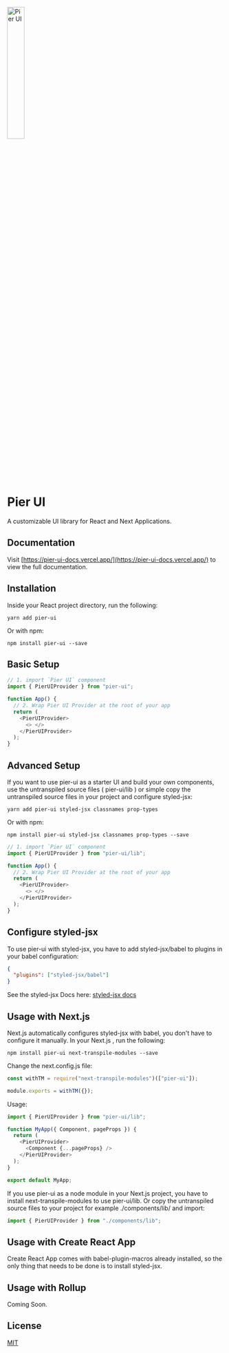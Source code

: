 <p>
  <a href="https://pier-ui-docs.vercel.app">
      <img width="28%" src="https://pier-ui-docs.vercel.app/_next/static/media/pier-logo.6038639a.png" alt="Pier UI" />
  </a>
</p>

# Pier UI

A customizable UI library for React and Next Applications.

## Documentation

Visit [https://pier-ui-docs.vercel.app/](https://pier-ui-docs.vercel.app/) to view the full documentation.

## Installation

Inside your React project directory, run the following:

```
yarn add pier-ui
```

Or with npm:

```
npm install pier-ui --save
```

## Basic Setup

```js
// 1. import `Pier UI` component
import { PierUIProvider } from "pier-ui";

function App() {
  // 2. Wrap Pier UI Provider at the root of your app
  return (
    <PierUIProvider>
      <> </>
    </PierUIProvider>
  );
}
```

## Advanced Setup

If you want to use pier-ui as a starter UI and build your own components, use the untranspiled source files ( pier-ui/lib ) or simple copy the untranspiled source files in your project and configure styled-jsx:

```
yarn add pier-ui styled-jsx classnames prop-types
```

Or with npm:

```
npm install pier-ui styled-jsx classnames prop-types --save
```

```js
// 1. import `Pier UI` component
import { PierUIProvider } from "pier-ui/lib";

function App() {
  // 2. Wrap Pier UI Provider at the root of your app
  return (
    <PierUIProvider>
      <> </>
    </PierUIProvider>
  );
}
```

## Configure styled-jsx

To use pier-ui with styled-jsx, you have to add styled-jsx/babel to plugins in your babel configuration:

```json
{
  "plugins": ["styled-jsx/babel"]
}
```

See the styled-jsx Docs here: [styled-jsx docs](https://github.com/vercel/styled-jsx/blob/main/readme.md#getting-started")

## Usage with Next.js

Next.js automatically configures styled-jsx with babel, you don't have to configure it manually. In your Next.js , run the following:

```
npm install pier-ui next-transpile-modules --save
```

Change the next.config.js file:

```js
const withTM = require("next-transpile-modules")(["pier-ui"]);

module.exports = withTM({});
```

Usage:

```js
import { PierUIProvider } from "pier-ui/lib";

function MyApp({ Component, pageProps }) {
  return (
    <PierUIProvider>
      <Component {...pageProps} />
    </PierUIProvider>
  );
}

export default MyApp;
```

If you use pier-ui as a node module in your Next.js project, you have to install next-transpile-modules to use pier-ui/lib.
Or copy the untranspiled source files to your project for example ./components/lib/ and import:

```js
import { PierUIProvider } from "./components/lib";
```

## Usage with Create React App

Create React App comes with babel-plugin-macros already installed, so the only thing that needs to be done is to install styled-jsx.

## Usage with Rollup

Coming Soon.

## License

[MIT](https://choosealicense.com/licenses/mit/)
